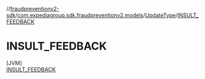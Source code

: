 //[fraudpreventionv2-sdk](../../../../index.md)/[com.expediagroup.sdk.fraudpreventionv2.models](../../index.md)/[UpdateType](../index.md)/[INSULT_FEEDBACK](index.md)

# INSULT_FEEDBACK

[JVM]\
[INSULT_FEEDBACK](index.md)
